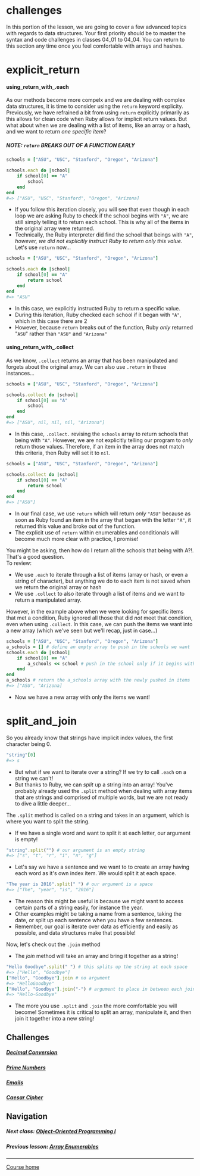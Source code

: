 # challenges
In this portion of the lesson, we are going to cover a few advanced topics with regards to data structures. Your first priority should be to master the syntax and code challenges in classes 04_01 to 04_04. You can return to this section any time once you feel comfortable with arrays and hashes.

# explicit_return
#### using_return_with_.each
As our methods become more compelx and we are dealing with complex data structures, it is time to consider using the `return` keyword explicity. Previously, we have refrained a bit from using `return` explicitly primarily as this allows for clean code when Ruby allows for implicit return values. But what about when we are dealing with a list of items, like an array or a hash, and we want to return *one specific item*?  

##### NOTE: `return` BREAKS OUT OF A FUNCTION EARLY  

```ruby
schools = ["ASU", "USC", "Stanford", "Oregon", "Arizona"]

schools.each do |school|
    if school[0] == "A"
        school 
    end
end
#=> ["ASU", "USC", "Stanford", "Oregon", "Arizona] 
```
- If you follow this iteration closely, you will see that even though in each loop we are asking Ruby to check if the school begins with `"A"`, we are still simply telling it to return each school. This is why all of the items in the original array were returned. 
- Technically, the Ruby interpreter did find the school that beings with `"A"`, *however, we did not explicitly instruct Ruby to return only this value.* Let's use `return` now...
```ruby
schools = ["ASU", "USC", "Stanford", "Oregon", "Arizona"]

schools.each do |school|
    if school[0] == "A"
        return school 
    end
end
#=> "ASU" 
```
- In this case, we explicitly instructed Ruby to return a specific value.
- During this iteration, Ruby checked each school if it began with `"A"`, which in this case there are 2
- However, because `return` breaks out of the function, Ruby *only* returned "`ASU`" rather than `"ASU"` and `"Arizona"`

#### using_return_with_.collect
As we know, `.collect` returns an array that has been manipulated and forgets about the original array. We can also use `.return` in these instances...
```ruby
schools = ["ASU", "USC", "Stanford", "Oregon", "Arizona"]

schools.collect do |school|
    if school[0] == "A"
        school 
    end
end
#=> ["ASU", nil, nil, nil, "Arizona"]
```
- In this case, `.collect.` revising the `schools` array to return schools that being with `"A"`. However, we are not explicitly telling our program to *only* return those values. Therefore, if an item in the array does not match this criteria, then Ruby will set it to `nil`.
```ruby
schools = ["ASU", "USC", "Stanford", "Oregon", "Arizona"]

schools.collect do |school|
    if school[0] == "A"
        return school 
    end
end
#=> ["ASU"]
```
- In our final case, we use `return` which will return *only* `"ASU"` because as soon as Ruby found an item in the array that began with the letter `"A"`, it returned this value and broke out of the function.
- The explicit use of `return` within enumerables and conditionals will become much more clear with practice, I promise!   

You might be asking, then how do I return all the schools that being with A?!. That's a good question.  
To review:  
- We use `.each` to iterate through a list of items (array or hash, or even a string of character), but anything we do to each item is not saved when we return the original array or hash
- We use `.collect` to also iterate through a list of items and we want to return a manipulated array.  

However, in the example above when we were looking for specific items that met a condition, Ruby ignored all those that did *not* meet that condition, even when using `.collect`. In this case, we can push the items we want into a new array (which we've seen but we'll recap, just in case...)  
```ruby
schools = ["ASU", "USC", "Stanford", "Oregon", "Arizona"]
a_schools = [] # define an empty array to push in the schools we want
schools.each do |school|
    if school[0] == "A"
        a_schools << school # push in the school only if it begins with "A"
    end
end
a_schools # return the a_schools array with the newly pushed in items
#=> ["ASU", "Arizona]
```
- Now we have a new array with only the items we want!  

# split_and_join
So you already know that strings have implicit index values, the first character being 0. 
```ruby
"string"[0]
#=> s
```
- But what if we want to iterate over a string? If we try to call `.each` on a string we can't!
- But thanks to Ruby, we can *split* up a string into an array! You've probably already used the `.split` method when dealing with array items that are strings and comprised of multiple words, but we are not ready to dive a little deeper...  

The `.split` method is called on a string and takes in an argument, which is where you want to split the string. 
- If we have a single word and want to split it at each letter, our argument is empty!
```ruby
"string".split("") # our argument is an empty string
#=> ["s", "t", "r", "i", "n", "g"]
```
- Let's say we have a sentence and we want to to create an array having each word as it's own index item. We would split it at each space.
```ruby
"The year is 2016".split(" ") # our argument is a space
#=> ["The", "year", "is", "2016"]
```
- The reason this might be useful is because we might want to access certain parts of a string easily, for instance the year. 
- Other examples might be taking a name from a sentence, taking the date, or split up each sentence when you have a few sentences. 
- Remember, our goal is iterate over data as efficiently and easily as possible, and data structures make that possible! 

Now, let's check out the `.join` method
- The *join* method will take an array and bring it together as a string!
```ruby
"Hello Goodbye".split(" ") # this splits up the string at each space
#=> ["Hello", "Goodbye"]
["Hello", "Goodbye"].join # no argument
#=> "HelloGoodbye"
["Hello", "Goodbye"].join("-") # argument to place in between each joined item
#=> "Hello-Goodbye"
```
- The more you use `.split` and `.join` the more comfortable you will become! Sometimes it is critical to split an array, manipulate it, and then join it together into a new string!  


## Challenges   
##### [Decimal Conversion](https://github.com/Coderdotnew/intro_web_apps_dgm/tree/master/05_class/03_challenges/code/01_decimal_conversion)  
##### [Prime Numbers](https://github.com/Coderdotnew/intro_web_apps_dgm/tree/master/05_class/03_challenges/code/02_prime)
##### [Emails](https://github.com/Coderdotnew/intro_web_apps_dgm/tree/master/05_class/03_challenges/code/03_emails)  
##### [Caesar Cipher](https://github.com/Coderdotnew/intro_web_apps_dgm/tree/master/05_class/03_challenges/code/04_caesar_cipher)

## Navigation  
##### Next class: [Object-Oriented Programming I](https://github.com/Coderdotnew/intro_web_apps_dgm/tree/master/06_class)    
##### Previous lesson: [Array Enumerables](https://github.com/Coderdotnew/intro_web_apps_dgm/tree/master/05_class/02_array_enumerables) 
---  
[Course home](https://github.com/Coderdotnew/intro_web_apps_dgm)   